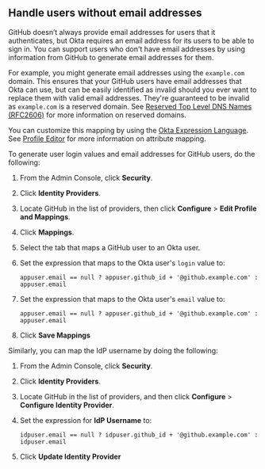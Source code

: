 ## Handle users without email addresses

GitHub doesn’t always provide email addresses for users that it authenticates, but Okta requires an email address for its users to be able to sign in. You can support users who don't have email addresses by using information from GitHub to generate email addresses for them.

For example, you might generate email addresses using the `example.com` domain. This ensures that your GitHub users have email addresses that Okta can use, but can be easily identified as invalid should you ever want to replace them with valid email addresses. They're guaranteed to be invalid as `example.com` is a reserved domain. See [Reserved Top Level DNS Names (RFC2606)](https://datatracker.ietf.org/doc/html/rfc2606) for more information on reserved domains.

You can customize this mapping by using the [Okta Expression Language](/docs/reference/okta-expression-language/). See [Profile Editor](https://help.okta.com/okta_help.htm?id=ext_app_map) for more information on attribute mapping.

To generate user login values and email addresses for GitHub users, do the following:

1. From the Admin Console, click **Security**.

1. Click **Identity Providers**.

1. Locate GitHub in the list of providers, then click **Configure** > **Edit Profile and Mappings**.

1. Click **Mappings**.

1. Select the tab that maps a GitHub user to an Okta user.

1. Set the expression that maps to the Okta user's `login` value to:
   ```
   appuser.email == null ? appuser.github_id + '@github.example.com' : appuser.email
   ```

1. Set the expression that maps to the Okta user's `email` value to:
   ```
   appuser.email == null ? appuser.github_id + '@github.example.com' : appuser.email
   ```

1. Click **Save Mappings**

Similarly, you can map the IdP username by doing the following:

1. From the Admin Console, click **Security**.

1. Click **Identity Providers**.

1. Locate GitHub in the list of providers, and then click **Configure** > **Configure Identity Provider**.

1. Set the expression for **IdP Username** to:
   ```
   idpuser.email == null ? idpuser.github_id + '@github.example.com' : idpuser.email
   ```

1. Click **Update Identity Provider**

